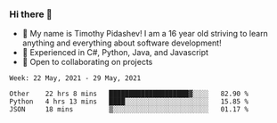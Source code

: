 ### Hi there 👋
- :adult: My name is Timothy Pidashev! I am a 16 year old striving to learn anything and everything about software development!
- :evergreen_tree: Experienced in C#, Python, Java, and Javascript
- 👯 Open to collaborating on projects

<!--START_SECTION:waka-->
```text
Week: 22 May, 2021 - 29 May, 2021

Other    22 hrs 8 mins   ████████████████████▓░░░░   82.90 % 
Python   4 hrs 13 mins   ████░░░░░░░░░░░░░░░░░░░░░   15.85 % 
JSON     18 mins         ▒░░░░░░░░░░░░░░░░░░░░░░░░   01.17 % 
```
<!--END_SECTION:waka-->
